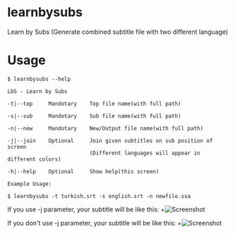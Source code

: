 learnbysubs
===========

Learn by Subs (Generate combined subtitle file with two different language)


Usage
===========
    $ learnbysubs --help
    
    LbS - Learn by Subs
    
    -t|--top     Mandotary    Top file name(with full path)
    
    -s|--sub     Mandotary    Sub file name(with full path)
    
    -n|--new     Mandotary    New/Output file name(with full path)
    
    -j|--join    Optional     Join given subtitles on sub position of screen
                              (Different languages will appear in different colors)
                              
    -h|--help    Optional     Show help(this screen)
    
    Example Usage:
    
    $ learnbysubs -t turkish.srt -s english.srt -n newfile.ssa

If you use -j parameter, your subtitle will be like this:
+![Screenshot](https://raw.github.com/hakanzy/learnbysubs/master/docs/1.png)

If you don't use -j parameter, your subtitle will be like this:
+![Screenshot](https://raw.github.com/hakanzy/learnbysubs/master/docs/2.png)
